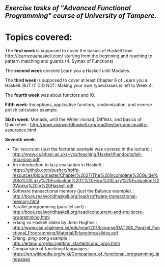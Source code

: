 ## *Exercise tasks of "Advanced Functional Programming" course of University of Tampere.*

# Topics covered:

    
The **first week** is supposed to cover the basics of Haskell from http://learnyouahaskell.com/ starting from the beginning and reaching to  pattern matching and guards (4. Syntax of Functions)

The **second week** covered Learn you a Haskell until Modules.

The **third week** is supposed to cover at least Chapter 8 of Learn you a Haskell. BUT IT DID NOT: Making your own typeclasses is left to Week 4.

The **fourth week** was about functors and IO.

**Fifth week**: Exceptions, applicative functors, randomization, and reverse polish calculator example.

**Sixth week**: Monads, until the Writer monad, Difflists, and basics of Quickchek : http://book.realworldhaskell.org/read/testing-and-quality-assurance.html

**Seventh week**:
- Tail recursion (just the factorial example was covered in the lecture) : http://www.cs.bham.ac.uk/~vxs/teaching/Haskell/handouts/tail-recursion.pdf
- An introduction to lazy evaluation in Haskell. : https://github.com/pushcx/hpffp-resources/blob/master/Chapter%2027/The%20Incomplete%20Guide%20to%20Lazy%20Evaluation%201:%20How%20Lazy%20Evaluation%20Works%20in%20Haskell.pdf
- Software transactional memory (just the Balance example). : http://book.realworldhaskell.org/read/software-transactional-memory.html
- Parallel programming (parallel sort) : http://book.realworldhaskell.org/read/concurrent-and-multicore-programming.html
- Erlang vs Haskell slides by John Hughes : http://www.cse.chalmers.se/edu/year/2018/course/DAT280_Parallel_Functional_Programming/Material/ErlangIntro/slides.pdf
- Erlang: ping-pong example : http://erlang.org/doc/getting_started/conc_prog.html
- Comparision of functional languages : https://en.wikipedia.org/wiki/Comparison_of_functional_programming_languages
